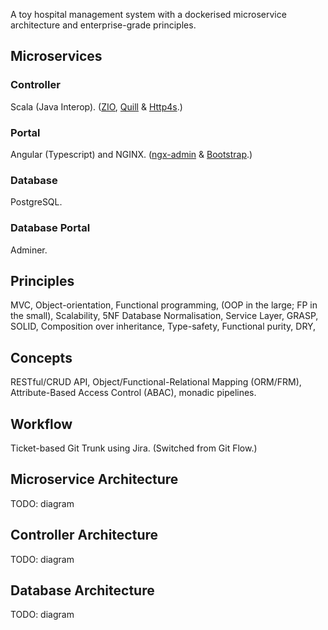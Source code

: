 A toy hospital management system with a dockerised microservice architecture and enterprise-grade principles.

## Microservices

### Controller

Scala (Java Interop). ([ZIO](https://zio.dev/), [Quill](https://getquill.io/) &amp; [Http4s](https://http4s.org/).)

### Portal

Angular (Typescript) and NGINX. ([ngx-admin](https://akveo.github.io/ngx-admin/) &amp; [Bootstrap](https://getbootstrap.com/).)

### Database

PostgreSQL.

### Database Portal

Adminer.


## Principles

MVC, Object-orientation, Functional programming, (OOP in the large; FP in the small), Scalability, 5NF Database Normalisation, Service Layer, GRASP, SOLID, Composition over inheritance, Type-safety, Functional purity, DRY, 

## Concepts

RESTful/CRUD API, Object/Functional-Relational Mapping (ORM/FRM), Attribute-Based Access Control (ABAC), monadic pipelines.

## Workflow

Ticket-based Git Trunk using Jira. (Switched from Git Flow.)

## Microservice Architecture

TODO: diagram

## Controller Architecture

TODO: diagram

## Database Architecture

TODO: diagram
